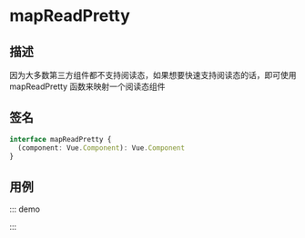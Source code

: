 # mapReadPretty

## 描述

因为大多数第三方组件都不支持阅读态，如果想要快速支持阅读态的话，即可使用 mapReadPretty 函数来映射一个阅读态组件

## 签名

```ts
interface mapReadPretty {
  (component: Vue.Component): Vue.Component
}
```

## 用例

::: demo
<template>
  <FormProvider :form="form">
    <Form layout="vertical">
      <Field
        name="name"
        title="Name"
        required
        initialValue="Hello world"
        :decorator="[FormItem]"
        :component="[Input, { placeholder: 'Please Input' }]"
      />
    </Form>
  </FormProvider>
</template>

<script>
import { Form, Input as AntdInput } from 'ant-design-vue'
import { createForm, setValidateLanguage } from '@formily/core'
import {
  FormProvider,
  Field,
  connect,
  mapProps,
  mapReadPretty
} from '@formily/vue'
import 'ant-design-vue/dist/antd.css'

setValidateLanguage('en')

const FormItem = connect(
  Form.Item,
  mapProps(
    {
      title: 'label',
      description: 'extra',
      required: true,
      validateStatus: true,
    },
    (props, field) => {
      return {
        ...props,
        help: field.errors?.length ? field.errors : undefined,
      }
    }
  )
)

const Input = connect(
  AntdInput,
  mapReadPretty({
    props: ['value'],
    // you need import "h" from "vue" in vue3
    render (h) {
      return h('div', [this.value])
    }
  })
)

export default {
  components: {
    FormProvider,
    Field,
    Form
  },
  data() {
    const form = createForm({ validateFirst: true, readPretty: true })
    return {
      FormItem,
      Input,
      form
    }
  }
}
</script>
:::
